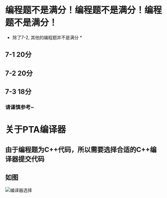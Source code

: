 # 编程题不是满分！编程题不是满分！编程题不是满分！
* 除了7-2, 其他的编程题并不是满分 *
## 7-1 20分
## 7-2 20分
## 7-3 18分
### 请谨慎参考~

# 关于PTA编译器
## 由于编程题为C++代码，所以需要选择合适的C++编译器提交代码
## 如图
![编译器选择](https://github.com/Zachary-Chan/DataStructuresWork/tree/master/4.13-Work/compiler.png)

